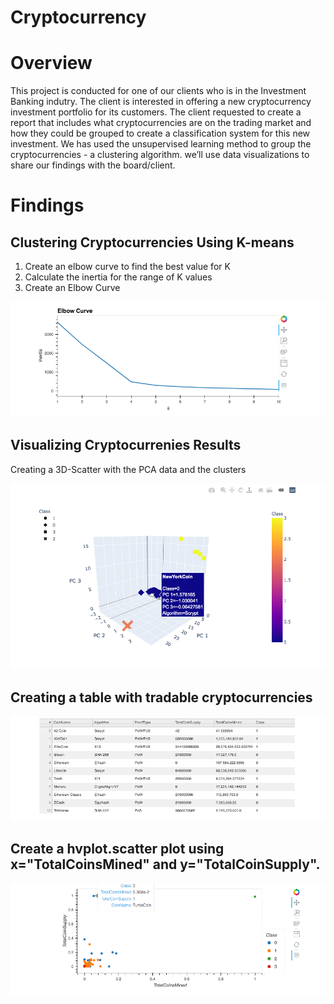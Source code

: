 # Cryptocurrency

# Overview
This project is conducted for one of our clients who is in the Investment Banking indutry. The client is interested in offering a new cryptocurrency investment portfolio for its customers. The client requested to create a report that includes what cryptocurrencies are on the trading market and how they could be grouped to create a classification system for this new investment. We has used the unsupervised learning method to group the cryptocurrencies - a clustering algorithm. we’ll use data visualizations to share our findings with the board/client.

# Findings

## Clustering Cryptocurrencies Using K-means
1) Create an elbow curve to find the best value for K
2) Calculate the inertia for the range of K values
3) Create an Elbow Curve
 <img src=https://github.com/reinalim/Cryptocurrency/blob/main/Elbow_Curve.png>
 
 ## Visualizing Cryptocurrenies Results
 Creating a 3D-Scatter with the PCA data and the clusters
 
 <img src=https://github.com/reinalim/Cryptocurrency/blob/main/3D-Scatter_PCA%20data_Clusters.png>
 
 ## Creating a table with tradable cryptocurrencies
 
  <img src=https://github.com/reinalim/Cryptocurrency/blob/main/tradable_crytocurrencies.png>
  
  ## Create a hvplot.scatter plot using x="TotalCoinsMined" and y="TotalCoinSupply".
  
  <img src=https://github.com/reinalim/Cryptocurrency/blob/main/hvplot.scatterplot.png>
